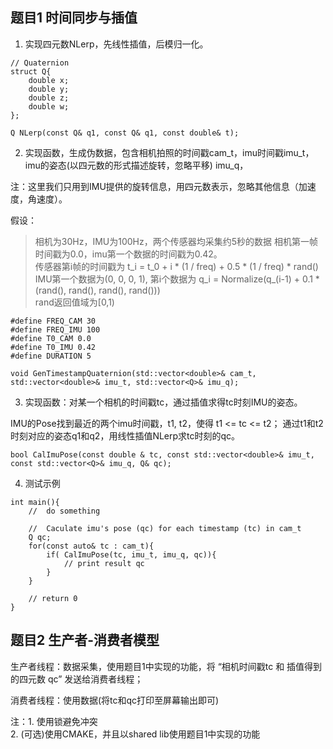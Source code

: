 ## 题目1 时间同步与插值

1. 实现四元数NLerp，先线性插值，后模归一化。
```vim
// Quaternion
struct Q{
    double x;
    double y;
    double z;
    double w;
};

Q NLerp(const Q& q1, const Q& q1, const double& t);
```


2. 实现函数，生成伪数据，包含相机拍照的时间戳cam_t，imu时间戳imu_t， imu的姿态(以四元数的形式描述旋转，忽略平移) imu_q，

注：这里我们只用到IMU提供的旋转信息，用四元数表示，忽略其他信息（加速度，角速度）。

假设：
> 相机为30Hz，IMU为100Hz，两个传感器均采集约5秒的数据
> 相机第一帧时间戳为0.0，imu第一个数据的时间戳为0.42。   
> 传感器第i帧的时间戳为 t_i = t_0 + i * (1 / freq) + 0.5 * (1 / freq) * rand()   
> IMU第一个数据为(0, 0, 0, 1), 第i个数据为 q_i = Normalize(q_(i-1) + 0.1 * (rand(), rand(), rand(), rand()))  
> rand返回值域为[0,1)


```vim
#define FREQ_CAM 30
#define FREQ_IMU 100
#define T0_CAM 0.0
#define T0_IMU 0.42
#define DURATION 5

void GenTimestampQuaternion(std::vector<double>& cam_t, std::vector<double>& imu_t, std::vector<Q>& imu_q);

```

3. 实现函数：对某一个相机的时间戳tc，通过插值求得tc时刻IMU的姿态。  

IMU的Pose找到最近的两个imu时间戳，t1, t2，使得 t1 <= tc <= t2；
通过t1和t2时刻对应的姿态q1和q2，用线性插值NLerp求tc时刻的qc。

```vim
bool CalImuPose(const double & tc, const std::vector<double>& imu_t, const std::vector<Q>& imu_q, Q& qc);

```

4. 测试示例
```vim
int main(){
    //  do something

    //  Caculate imu's pose (qc) for each timestamp (tc) in cam_t
    Q qc;
    for(const auto& tc : cam_t){
        if( CalImuPose(tc, imu_t, imu_q, qc)){
            // print result qc 
        }
    }

    // return 0
}
```


## 题目2 生产者-消费者模型

生产者线程：数据采集，使用题目1中实现的功能，将 “相机时间戳tc 和 插值得到的四元数 qc” 发送给消费者线程；
  
消费者线程：使用数据(将tc和qc打印至屏幕输出即可)


注：1. 使用锁避免冲突  
    2. (可选)使用CMAKE，并且以shared lib使用题目1中实现的功能  


